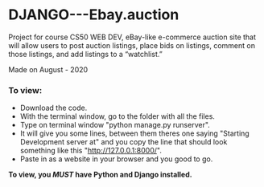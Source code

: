 # DJANGO---Ebay.auction

Project for course CS50 WEB DEV, eBay-like e-commerce auction site that will allow users to post auction listings, place bids on listings, comment on those listings, and add listings to a “watchlist.”

Made on August - 2020

### To view:
* Download the code. 
* With the terminal window, go to the folder with all the files. 
* Type on terminal window "python manage.py runserver".
* It will give you some lines, between them theres one saying "Starting Development server at" and you copy the line that should look something like this "http://127.0.0.1:8000/".
* Paste in as a website in your browser and you good to go.

**To view, you _MUST_ have Python and Django installed.**
